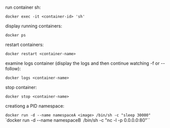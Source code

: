 

run container sh:

`docker exec -it <container-id> 'sh'`

display running containers:

`docker ps`

restart containers:

`docker restart <container-name>`

examine logs container (display the logs and then continue watching -f or --follow):

`docker logs <container-name>`

stop container:

`docker stop <container-name>`

creationg a PID namespace:

`docker run -d --name namespaceA <image> /bin/sh -c "sleep 30000"`
`docker run -d --name namespaceB <image> /bin/sh -c "nc -l -p 0.0.0.0:80"``
